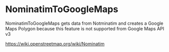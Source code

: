 # NominatimToGoogleMaps
NominatimToGoogleMaps gets data from Notminatim and creates a Google Maps Polygon because this feature is not supported from Google Maps API v3

https://wiki.openstreetmap.org/wiki/Nominatim